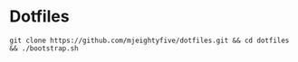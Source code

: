 # Dotfiles

```
git clone https://github.com/mjeightyfive/dotfiles.git && cd dotfiles && ./bootstrap.sh
```
